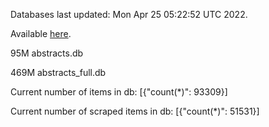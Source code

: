 Databases last updated: Mon Apr 25 05:22:52 UTC 2022. 

Available [here](https://github.com/cbeauhilton/ash-db/releases).


95M	abstracts.db

469M	abstracts_full.db

Current number of items in db:
[{"count(*)": 93309}]

Current number of scraped items in db:
[{"count(*)": 51531}]
